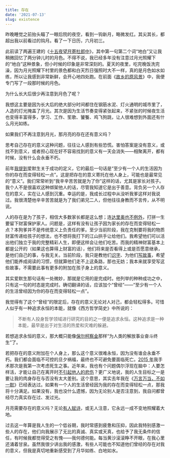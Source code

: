 ```yaml
---
title: 存在
date: '2021-07-13'
slug: existence
---
```


昨晚睡觉之前抬头瞄了一眼后院的夜空，看到一钩新月，略微发红。其尖其长，都超出我以前看过的钩月。看了一下日历，六月初三。

此前读了两遍王建的《[十五夜望月寄杜郎中](https://baike.baidu.com/item/%E5%8D%81%E4%BA%94%E5%A4%9C%E6%9C%9B%E6%9C%88%E5%AF%84%E6%9D%9C%E9%83%8E%E4%B8%AD/9900950)》，其中第一句第二个词“地白”又让我稍微回忆了两分钟儿时的月色。不得不说，我已经多年没有注意过月光照耀下的“地白”这种景象，但小时候的印象是非常深刻的。夏天的夜里，吃完晚饭洗完澡，因为月光照耀下村里的景色都和白天烈日强照时大不一样，真的是月色如水如练，所以让我感到非常新鲜，会开心地四处跑。在前面《[故乡的原风景](/cn/2021/07/hometown-scene/)》中，我便专门写了一段那时候的月色。

为什么长大后很少再注意到月色了呢？

我想这主要是因为长大后的绝大部分时间都住在钢筋水泥、灯火通明的城市里了，人造的灯光掩盖了月光。其次是因为生活节奏变得紧张起来，不紧张的时候夜生活也变得丰富得多，学习、工作、笙歌、饕餮、鸡飞狗跳，让人很难想到外面还有什么月光如练。

如果我们不再注意到月光，那月亮的存在还有意义吗？

思考自己存在的意义这种问题，往往让人感到有些恐慌。害怕答案是没有意义，或找不到意义，或者担心现在好不容易找到的意义有一天会消失——相聚离开，都有时候，没有什么会永垂不朽。

前年[我提到](/cn/2019/01/what-is-success/)爱默生关于成功的定义，它的最后一句话是“至少有一个人的生活因为你的存在而变得轻松一点”。这是把存在的意义寄托在他人身上，可能也是最常见的“意义”。我们常常听到“我辛辛苦苦就是为了你”这样的话，尤其是家长对孩子。我个人不是很喜欢这种绑架他人的话，尽管我知道它是出于善意。背负另一个人存在的意义，实在让人感到沉重。幸运的是，我成长过程中从没听我爹这样对我说过。我很清楚他辛辛苦苦就是为了我们弟兄二人，但他往往身教而不言传，从不明说。

人的存在是为了孩子，相信大多数家长都是这么想；连[达里奥也不例外](/cn/2020/07/principles-notes/#5-%E7%BB%88%E6%9E%81%E6%81%A9%E6%83%A0-1995-2010%E5%B9%B4)，打拼一生要留下财富保护家人。问题是，这样有没有让孩子因为家长的存在而变得轻松一点？本狗爹并不是传统意义上负责任的爹。至少当前阶段，我在克制要将我的物质财富传递给孩子的想法，也不想将我打下的江山拱手让给他们。我希望他们可以活出他们独立于我的完整精彩人生，即便这样会让他们吃苦。而我的精神财富基本上都是公开的（如果这也算得上财富的话），他们将来是否看得上或是否愿意继承，是他们自己的事，与我无关。当前阶段，我只是教他们[识字](/cn/kids/2021/02/chars/)、为他们[写故事](/cn/kids/2019/11/tale/)，希望他们能养成阅读的习惯，但就算他们走不上这条路，那也无妨；我本来就享受写这些故事，不需要此事有更多的附加在孩子身上的意义。

其实爱默生那句话有一处微妙，那就是它用的是完成时。他列举的种种成功之中，只有这一句的时态是完成时。确切翻译的话，应该加个“曾经”——“至少有一个人的生活曾经因为你的存在而变得轻松一点”。

我觉得有了这个“曾经”的限定后，存在的意义无论对人对己，都会轻松得多。可惜人似乎有一种追求永恒的本能，就像《西方哲学简史》中所说的：

> 不断有人投身哲学领域进行研究的目的之一便是追求永恒。这种追求是一种本能，最早是出于对生活的热爱和灾难的躲避。

若想追求永恒的意义，那大概只能像[保尔柯察金](/cn/2014/12/the-gadfly/)那样“为人类的解放事业奋斗终生”了。

若把存在的意义附加在个人身上，那么这个意义很难永恒，因为没有谁会永垂不朽。我们都会面临不可控的旦夕祸福，最终也不可避免要面临死亡。[2015 年](/cn/2017/01/blog/)我手术那次是我第一次考虑死生之事。近年来，我也有个问题偶尔浮现在脑中：人要怎样活，才能让自己在离开时[不引起他人的悲伤](/cn/2019/08/restless/)？更广义地说，我的人生目标之一是要让我的肉身存在与否没有太大差别。这个意思，其实去年我在《[万言万当，不如一默](/cn/2020/07/silence/)》已经表达过。如果有一个人的生活曾经因为我的存在而变得轻松一点，那我将十分满足。如果没有，我也没什么遗憾，因为无论别人是否注意到，我自问都曾经尽力真实存在过、发过光。

月亮需要存在的意义吗？无论[有人赋诗](/cn/2020/07/same-world/)，或无人注意，它永远一成不变地照耀着大地。

过去这一年算是我人生的一个低谷期，我时常感到疲惫和压抑，因此我特别感激一些人的存在，他们向我展示了无比的真诚、真实或天真，也给予了我无条件的信任，有时候我都觉得受之有愧——我何德何能。每当黄沙滚滚睁不开眼，在我心里还涌着甘泉。虽然我很少讲出我的感激，有些人可能也不知道他们曾经的存在对我的意义，但我是真切地重新感受到了月华如练、白地如水。
